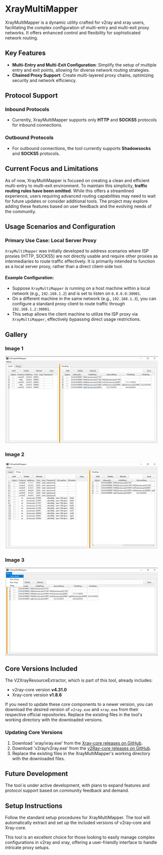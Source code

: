 # XrayMultiMapper

XrayMultiMapper is a dynamic utility crafted for v2ray and xray users, facilitating the complex configuration of multi-entry and multi-exit proxy networks. It offers enhanced control and flexibility for sophisticated network routing.

## Key Features

- **Multi-Entry and Multi-Exit Configuration**: Simplify the setup of multiple entry and exit points, allowing for diverse network routing strategies.
- **Chained Proxy Support**: Create multi-layered proxy chains, optimizing security and network efficiency.

## Protocol Support

### Inbound Protocols
- Currently, XrayMultiMapper supports only **HTTP** and **SOCKS5** protocols for inbound connections.

### Outbound Protocols
- For outbound connections, the tool currently supports **Shadowsocks** and **SOCKS5** protocols.

## Current Focus and Limitations

As of now, XrayMultiMapper is focused on creating a clean and efficient multi-entry to multi-exit environment. To maintain this simplicity, **traffic routing rules have been omitted**. While this offers a streamlined experience, users requiring advanced routing capabilities may need to wait for future updates or consider additional tools. The project may explore adding these features based on user feedback and the evolving needs of the community.

## Usage Scenarios and Configuration

### Primary Use Case: Local Server Proxy
`XrayMultiMapper` was initially developed to address scenarios where ISP proxies (HTTP, SOCKS5) are not directly usable and require other proxies as intermediaries to route traffic effectively. It is primarily intended to function as a local server proxy, rather than a direct client-side tool.

#### Example Configuration:
- Suppose `XrayMultiMapper` is running on a host machine within a local network (e.g., `192.168.1.2`) and is set to listen on `0.0.0.0:30001`.
- On a different machine in the same network (e.g., `192.168.1.3`), you can configure a standard proxy client to route traffic through `192.168.1.2:30001`.
- This setup allows the client machine to utilize the ISP proxy via `XrayMultiMapper`, effectively bypassing direct usage restrictions.

## Gallery

### Image 1
![Image 1](img/1.png)

### Image 2
![Image 2](img/2.png)

### Image 3
![Image 3](img/3.png)

## Core Versions Included

The V2XrayResourceExtractor, which is part of this tool, already includes:
- v2ray-core version **v4.31.0**
- Xray-core version **v1.8.6**

If you need to update these core components to a newer version, you can download the desired version of `v2ray.exe` and `xray.exe` from their respective official repositories. Replace the existing files in the tool's working directory with the downloaded versions.

### Updating Core Versions
1. Download 'xray/xray.exe' from the [Xray-core releases on GitHub](https://github.com/XTLS/Xray-core/releases).
2. Download 'v2ray/v2ray.exe' from the [v2Ray-core releases on GitHub](https://github.com/v2ray/v2ray-core/releases).
3. Replace the existing files in the XrayMultiMapper's working directory with the downloaded files.

## Future Development

The tool is under active development, with plans to expand features and protocol support based on community feedback and demand.

## Setup Instructions

Follow the standard setup procedures for XrayMultiMapper. The tool will automatically extract and set up the included versions of v2ray-core and Xray-core.

This tool is an excellent choice for those looking to easily manage complex configurations in v2ray and xray, offering a user-friendly interface to handle intricate proxy setups.
